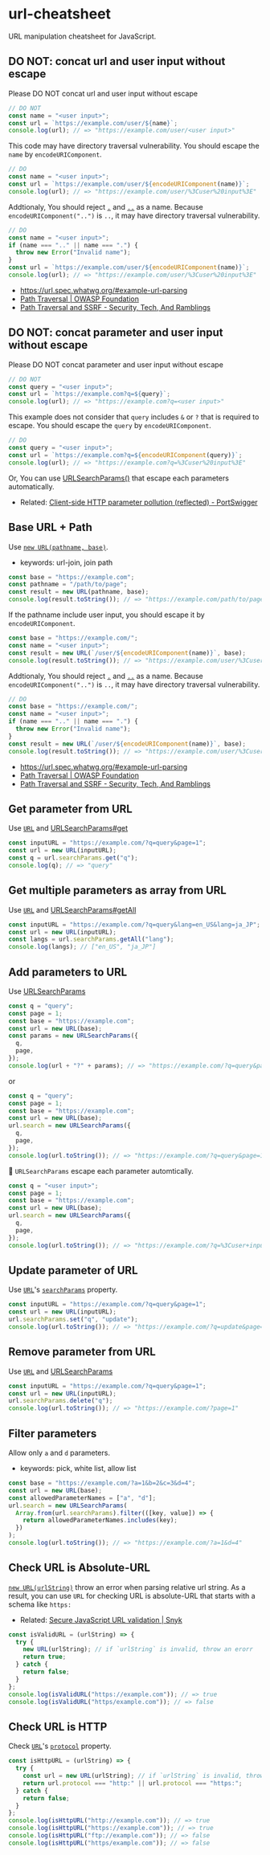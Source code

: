 # url-cheatsheet

URL manipulation cheatsheet for JavaScript.

## DO NOT: concat url and user input without escape

Please DO NOT concat url and user input without escape

```js
// DO NOT
const name = "<user input>";
const url = `https://example.com/user/${name}`;
console.log(url); // => "https://example.com/user/<user input>"
```

This code may have directory traversal vulnerability.
You should escape the `name` by `encodeURIComponent`.

```js
// DO
const name = "<user input>";
const url = `https://example.com/user/${encodeURIComponent(name)}`;
console.log(url); // => "https://example.com/user/%3Cuser%20input%3E"
```

Addtionaly, You should reject [`.`](https://url.spec.whatwg.org/#single-dot-path-segment) and [`..`](https://url.spec.whatwg.org/#double-dot-path-segment) as a name.
Because `encodeURIComponent("..")` is `..`, it may have directory traversal vulnerability.

```js
// DO
const name = "<user input>";
if (name === ".." || name === ".") {
  throw new Error("Invalid name");
}
const url = `https://example.com/user/${encodeURIComponent(name)}`;
console.log(url); // => "https://example.com/user/%3Cuser%20input%3E"
```

- <https://url.spec.whatwg.org/#example-url-parsing>
- [Path Traversal | OWASP Foundation](https://owasp.org/www-community/attacks/Path_Traversal)
- [Path Traversal and SSRF - Security, Tech, And Ramblings](https://smarpo.com/posts/path-traversal-and-ssrf/)

## DO NOT: concat parameter and user input without escape

Please DO NOT concat parameter and user input without escape

```js
// DO NOT
const query = "<user input>";
const url = `https://example.com?q=${query}`;
console.log(url); // => "https://example.com?q=<user input>"
```

This example does not consider that `query` includes `&` or `?` that is required to escape.
You should escape the `query` by `encodeURIComponent`.

```js
// DO
const query = "<user input>";
const url = `https://example.com?q=${encodeURIComponent(query)}`;
console.log(url); // => "https://example.com?q=%3Cuser%20input%3E"
```

Or, You can use [URLSearchParams()](https://developer.mozilla.org/en-US/docs/Web/API/URLSearchParams/URLSearchParams) that escape each parameters automatically.

- Related: [Client-side HTTP parameter pollution (reflected) - PortSwigger](https://portswigger.net/kb/issues/00501400_client-side-http-parameter-pollution-reflected)

## Base URL + Path

Use [`new URL(pathname, base)`](https://developer.mozilla.org/docs/Web/API/URL/URL).

- keywords: url-join, join path

```js
const base = "https://example.com";
const pathname = "/path/to/page";
const result = new URL(pathname, base);
console.log(result.toString()); // => "https://example.com/path/to/page"
```

If the pathname include user input, you should escape it by `encodeURIComponent`.

```js
const base = "https://example.com/";
const name = "<user input>";
const result = new URL(`/user/${encodeURIComponent(name)}`, base);
console.log(result.toString()); // => "https://example.com/user/%3Cuser%20input%3E"
```

Addtionaly, You should reject [`.`](https://url.spec.whatwg.org/#single-dot-path-segment) and [`..`](https://url.spec.whatwg.org/#double-dot-path-segment) as a name.
Because `encodeURIComponent("..")` is `..`, it may have directory traversal vulnerability.

```js
// DO
const base = "https://example.com/";
const name = "<user input>";
if (name === ".." || name === ".") {
  throw new Error("Invalid name");
}
const result = new URL(`/user/${encodeURIComponent(name)}`, base);
console.log(result.toString()); // => "https://example.com/user/%3Cuser%20input%3E"
```

- <https://url.spec.whatwg.org/#example-url-parsing>
- [Path Traversal | OWASP Foundation](https://owasp.org/www-community/attacks/Path_Traversal)
- [Path Traversal and SSRF - Security, Tech, And Ramblings](https://smarpo.com/posts/path-traversal-and-ssrf/)


## Get parameter from URL

Use [`URL`](https://developer.mozilla.org/docs/Web/API/URL/URL) and [URLSearchParams#get](https://developer.mozilla.org/docs/Web/API/URLSearchParams/get)

```js
const inputURL = "https://example.com/?q=query&page=1";
const url = new URL(inputURL);
const q = url.searchParams.get("q");
console.log(q); // => "query"
```

## Get multiple parameters as array from URL

Use [`URL`](https://developer.mozilla.org/docs/Web/API/URL/URL) and [URLSearchParams#getAll](https://developer.mozilla.org/docs/Web/API/URLSearchParams/getAll)

```js
const inputURL = "https://example.com/?q=query&lang=en_US&lang=ja_JP";
const url = new URL(inputURL);
const langs = url.searchParams.getAll("lang");
console.log(langs); // ["en_US", "ja_JP"]
```

## Add parameters to URL

Use [URLSearchParams](https://developer.mozilla.org/docs/Web/API/URLSearchParams)

```js
const q = "query";
const page = 1;
const base = "https://example.com";
const url = new URL(base);
const params = new URLSearchParams({
  q,
  page,
});
console.log(url + "?" + params); // => "https://example.com/?q=query&page=1"
```

or

```js
const q = "query";
const page = 1;
const base = "https://example.com";
const url = new URL(base);
url.search = new URLSearchParams({
  q,
  page,
});
console.log(url.toString()); // => "https://example.com/?q=query&page=1"
```

:memo: `URLSearchParams` escape each parameter automtically.

```js
const q = "<user input>";
const page = 1;
const base = "https://example.com";
const url = new URL(base);
url.search = new URLSearchParams({
  q,
  page,
});
console.log(url.toString()); // => "https://example.com/?q=%3Cuser+input%3E&page=1"
```

## Update parameter of URL

Use [`URL`](https://developer.mozilla.org/docs/Web/API/URL/URL)'s [`searchParams`](https://developer.mozilla.org/docs/Web/API/URL/searchParams) property.

```js
const inputURL = "https://example.com/?q=query&page=1";
const url = new URL(inputURL);
url.searchParams.set("q", "update");
console.log(url.toString()); // => "https://example.com/?q=update&page=1"
```

## Remove parameter from URL

Use [`URL`](https://developer.mozilla.org/docs/Web/API/URL/URL) and [URLSearchParams](https://developer.mozilla.org/docs/Web/API/URLSearchParams)

```js
const inputURL = "https://example.com/?q=query&page=1";
const url = new URL(inputURL);
url.searchParams.delete("q");
console.log(url.toString()); // => "https://example.com/?page=1"
```

## Filter parameters

Allow only `a` and `d` parameters.

- keywords: pick, white list, allow list

```js
const base = "https://example.com/?a=1&b=2&c=3&d=4";
const url = new URL(base);
const allowedParameterNames = ["a", "d"];
url.search = new URLSearchParams(
  Array.from(url.searchParams).filter(([key, value]) => {
    return allowedParameterNames.includes(key);
  })
);
console.log(url.toString()); // => "https://example.com/?a=1&d=4"
```

## Check URL is Absolute-URL

[`new URL(urlString)`](https://developer.mozilla.org/docs/Web/API/URL/URL) throw an error when parsing relative url string.
As a result, you can use `URL` for checking URL is absolute-URL that starts with a schema like `https:`

- Related: [Secure JavaScript URL validation | Snyk](https://snyk.io/blog/secure-javascript-url-validation/)

```js
const isValidURL = (urlString) => {
  try {
    new URL(urlString); // if `urlString` is invalid, throw an erorr
    return true;
  } catch {
    return false;
  }
};
console.log(isValidURL("https://example.com")); // => true
console.log(isValidURL("https/example.com")); // => false
```

## Check URL is HTTP

Check [`URL`](https://developer.mozilla.org/docs/Web/API/URL/URL)'s [`protocol`](https://developer.mozilla.org/docs/Web/API/URL/protocol) property.

```js
const isHttpURL = (urlString) => {
  try {
    const url = new URL(urlString); // if `urlString` is invalid, throw an erorr
    return url.protocol === "http:" || url.protocol === "https:";
  } catch {
    return false;
  }
};
console.log(isHttpURL("http://example.com")); // => true
console.log(isHttpURL("https://example.com")); // => true
console.log(isHttpURL("ftp://example.com")); // => false
console.log(isHttpURL("https/example.com")); // => false
```
